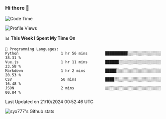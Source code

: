 ### Hi there 👋

<!--
**syx777/syx777** is a ✨ _special_ ✨ repository because its `README.md` (this file) appears on your GitHub profile.

Here are some ideas to get you started:

- 🔭 I’m currently working on ...
- 🌱 I’m currently learning ...
- 👯 I’m looking to collaborate on ...
- 🤔 I’m looking for help with ...
- 💬 Ask me about ...
- 📫 How to reach me: ...
- 😄 Pronouns: ...
- ⚡ Fun fact: ...
-->
<!--START_SECTION:waka-->
![Code Time](http://img.shields.io/badge/Code%20Time-237%20hrs%2053%20mins-blue)

![Profile Views](http://img.shields.io/badge/Profile%20Views-2-blue)

📊 **This Week I Spent My Time On** 

```text
💬 Programming Languages: 
Python                   1 hr 56 mins        ██████████░░░░░░░░░░░░░░░   38.31 % 
Vue.js                   1 hr 11 mins        ██████░░░░░░░░░░░░░░░░░░░   23.58 % 
Markdown                 1 hr 2 mins         █████░░░░░░░░░░░░░░░░░░░░   20.53 % 
CSV                      50 mins             ████░░░░░░░░░░░░░░░░░░░░░   16.48 % 
JSON                     2 mins              ░░░░░░░░░░░░░░░░░░░░░░░░░   00.84 % 
```


 Last Updated on 21/10/2024 00:52:46 UTC
<!--END_SECTION:waka-->

![syx777's Github stats](https://github-readme-stats-syx777.vercel.app/api?username=syx777&show_icons=true&count_private=true)
